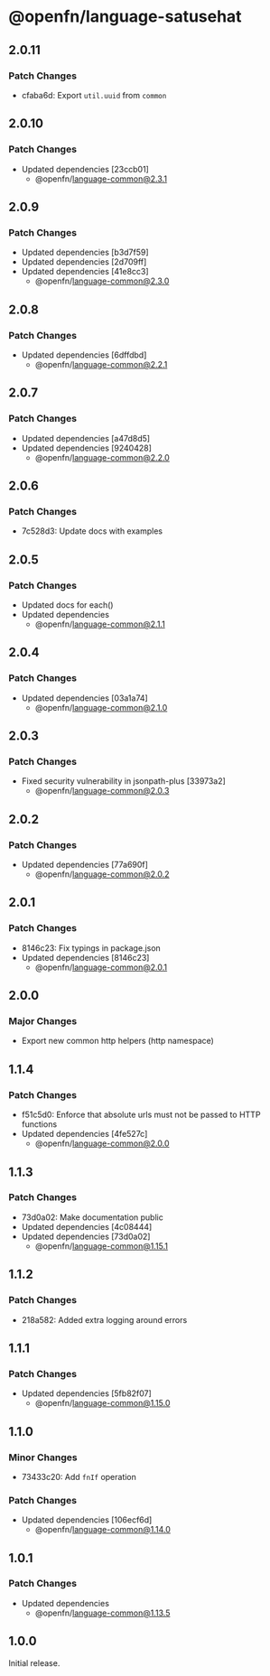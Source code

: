 # @openfn/language-satusehat

## 2.0.11

### Patch Changes

- cfaba6d: Export `util.uuid` from `common`

## 2.0.10

### Patch Changes

- Updated dependencies [23ccb01]
  - @openfn/language-common@2.3.1

## 2.0.9

### Patch Changes

- Updated dependencies [b3d7f59]
- Updated dependencies [2d709ff]
- Updated dependencies [41e8cc3]
  - @openfn/language-common@2.3.0

## 2.0.8

### Patch Changes

- Updated dependencies [6dffdbd]
  - @openfn/language-common@2.2.1

## 2.0.7

### Patch Changes

- Updated dependencies [a47d8d5]
- Updated dependencies [9240428]
  - @openfn/language-common@2.2.0

## 2.0.6

### Patch Changes

- 7c528d3: Update docs with examples

## 2.0.5

### Patch Changes

- Updated docs for each()
- Updated dependencies
  - @openfn/language-common@2.1.1

## 2.0.4

### Patch Changes

- Updated dependencies [03a1a74]
  - @openfn/language-common@2.1.0

## 2.0.3

### Patch Changes

- Fixed security vulnerability in jsonpath-plus [33973a2]
  - @openfn/language-common@2.0.3

## 2.0.2

### Patch Changes

- Updated dependencies [77a690f]
  - @openfn/language-common@2.0.2

## 2.0.1

### Patch Changes

- 8146c23: Fix typings in package.json
- Updated dependencies [8146c23]
  - @openfn/language-common@2.0.1

## 2.0.0

### Major Changes

- Export new common http helpers (http namespace)

## 1.1.4

### Patch Changes

- f51c5d0: Enforce that absolute urls must not be passed to HTTP functions
- Updated dependencies [4fe527c]
  - @openfn/language-common@2.0.0

## 1.1.3

### Patch Changes

- 73d0a02: Make documentation public
- Updated dependencies [4c08444]
- Updated dependencies [73d0a02]
  - @openfn/language-common@1.15.1

## 1.1.2

### Patch Changes

- 218a582: Added extra logging around errors

## 1.1.1

### Patch Changes

- Updated dependencies [5fb82f07]
  - @openfn/language-common@1.15.0

## 1.1.0

### Minor Changes

- 73433c20: Add `fnIf` operation

### Patch Changes

- Updated dependencies [106ecf6d]
  - @openfn/language-common@1.14.0

## 1.0.1

### Patch Changes

- Updated dependencies
  - @openfn/language-common@1.13.5

## 1.0.0

Initial release.
